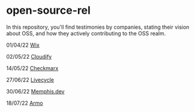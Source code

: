 # open-source-rel

In this repository, you'll find testimonies by companies, stating their vision about OSS, and how they actively contributing to the OSS realm.

01/04/22 [Wix](https://github.com/Pull-Request-Community/open-source-rel/tree/main/Wix.com)

02/05/22 [Cloudify](https://github.com/Pull-Request-Community/open-source-rel/tree/main/Cloudify.co)

14/05/22 [Checkmarx](https://github.com/Pull-Request-Community/open-source-rel/tree/main/checkmarx.com)

27/06/22 [Livecycle](https://github.com/Pull-Request-Community/open-source-rel/blob/main/Livecycle)

30/06/22 [Memphis.dev](https://github.com/Pull-Request-Community/open-source-rel/blob/main/Memphis.dev)

18/07/22 [Armo](https://github.com/Pull-Request-Community/open-source-rel/blob/main/Armo)
